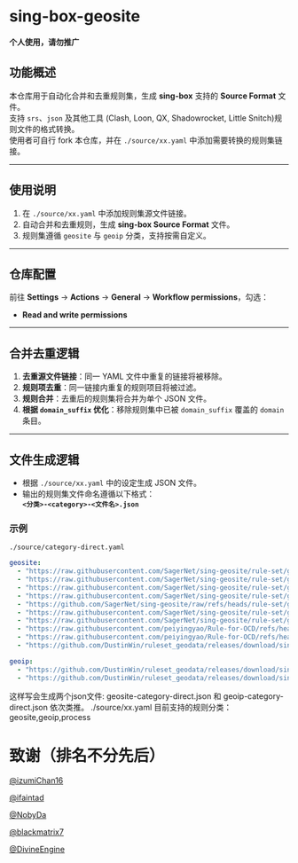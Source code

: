 # sing-box-geosite  
**个人使用，请勿推广**

## 功能概述  
本仓库用于自动化合并和去重规则集，生成 **sing-box** 支持的 **Source Format** 文件。  
支持 `srs`、`json` 及其他工具 (Clash, Loon, QX, Shadowrocket, Little Snitch)规则文件的格式转换。  
使用者可自行 fork 本仓库，并在 `./source/xx.yaml` 中添加需要转换的规则集链接。  

---

## 使用说明  
1. 在 `./source/xx.yaml` 中添加规则集源文件链接。  
2. 自动合并和去重规则，生成 **sing-box Source Format** 文件。  
3. 规则集遵循 `geosite` 与 `geoip` 分类，支持按需自定义。  

---

## **仓库配置**  
前往 **Settings** -> **Actions** -> **General** -> **Workflow permissions**，勾选：  
- **Read and write permissions**  

---

## **合并去重逻辑**  
1. **去重源文件链接**：同一 YAML 文件中重复的链接将被移除。  
2. **规则项去重**：同一链接内重复的规则项目将被过滤。  
3. **规则合并**：去重后的规则集将合并为单个 JSON 文件。  
4. **根据 `domain_suffix` 优化**：移除规则集中已被 `domain_suffix` 覆盖的 `domain` 条目。  

---

## **文件生成逻辑**  
- 根据 `./source/xx.yaml` 中的设定生成 JSON 文件。  
- 输出的规则集文件命名遵循以下格式：  
   **`<分类>-<category>-<文件名>.json`**  

### 示例  
`./source/category-direct.yaml`  
```yaml
geosite:
  - "https://raw.githubusercontent.com/SagerNet/sing-geosite/rule-set/geosite-category-media-cn.srs"
  - "https://raw.githubusercontent.com/SagerNet/sing-geosite/rule-set/geosite-tencent@cn.srs"
  - "https://raw.githubusercontent.com/SagerNet/sing-geosite/rule-set/geosite-google@cn.srs"
  - "https://raw.githubusercontent.com/SagerNet/sing-geosite/rule-set/geosite-apple@cn.srs"
  - "https://github.com/SagerNet/sing-geosite/raw/refs/heads/rule-set/geosite-microsoft@cn.srs"
  - "https://raw.githubusercontent.com/SagerNet/sing-geosite/rule-set/geosite-cn.srs"
  - "https://raw.githubusercontent.com/SagerNet/sing-geosite/rule-set/geosite-private.srs"
  - "https://raw.githubusercontent.com/peiyingyao/Rule-for-OCD/refs/heads/master/rule/Clash/SteamCN/SteamCN_OCD_Domain.yaml"
  - "https://raw.githubusercontent.com/peiyingyao/Rule-for-OCD/refs/heads/master/rule/Clash/Game/GameDownloadCN/GameDownloadCN_OCD_Domain.yaml"
  - "https://github.com/DustinWin/ruleset_geodata/releases/download/sing-box-ruleset/games-cn.srs"

geoip:
  - "https://github.com/DustinWin/ruleset_geodata/releases/download/sing-box-ruleset/cnip.srs"
  - "https://github.com/DustinWin/ruleset_geodata/releases/download/sing-box-ruleset/privateip.srs"
```

这样写会生成两个json文件: geosite-category-direct.json 和 geoip-category-direct.json 依次类推。
./source/xx.yaml 目前支持的规则分类：geosite,geoip,process


# 致谢（排名不分先后）

[@izumiChan16](https://github.com/izumiChan16)

[@ifaintad](https://github.com/ifaintad)

[@NobyDa](https://github.com/NobyDa)

[@blackmatrix7](https://github.com/blackmatrix7)

[@DivineEngine](https://github.com/DivineEngine)

